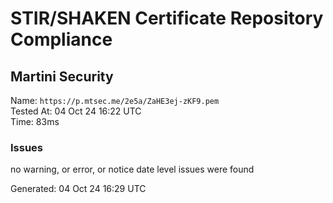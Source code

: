 # STIR/SHAKEN Certificate Repository Compliance

## Martini Security

Name: `https://p.mtsec.me/2e5a/ZaHE3ej-zKF9.pem`\
Tested At: 04 Oct 24 16:22 UTC\
Time: 83ms

### Issues

no warning, or error, or notice date level issues were found

Generated: 04 Oct 24 16:29 UTC